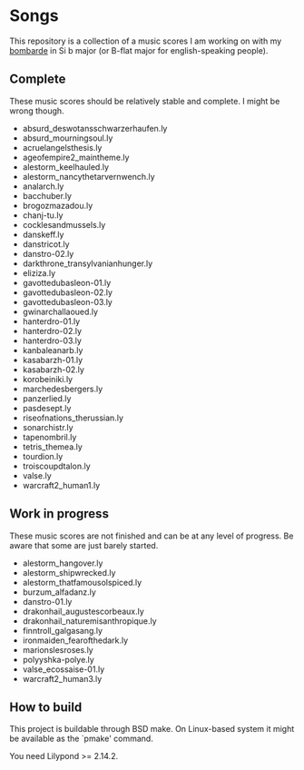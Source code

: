 Songs
=====

This repository is a collection of a music scores I am working on with
my [bombarde][1] in Si b major (or B-flat major for english-speaking
people).

Complete
--------

These music scores should be relatively stable and complete. I might
be wrong though.

* absurd_deswotansschwarzerhaufen.ly
* absurd_mourningsoul.ly
* acruelangelsthesis.ly
* ageofempire2_maintheme.ly
* alestorm_keelhauled.ly
* alestorm_nancythetarvernwench.ly
* analarch.ly
* bacchuber.ly
* brogozmazadou.ly
* chanj-tu.ly
* cocklesandmussels.ly
* danskeff.ly
* danstricot.ly
* danstro-02.ly
* darkthrone_transylvanianhunger.ly
* eliziza.ly
* gavottedubasleon-01.ly
* gavottedubasleon-02.ly
* gavottedubasleon-03.ly
* gwinarchallaoued.ly
* hanterdro-01.ly
* hanterdro-02.ly
* hanterdro-03.ly
* kanbaleanarb.ly
* kasabarzh-01.ly
* kasabarzh-02.ly
* korobeiniki.ly
* marchedesbergers.ly
* panzerlied.ly
* pasdesept.ly
* riseofnations_therussian.ly
* sonarchistr.ly
* tapenombril.ly
* tetris_themea.ly
* tourdion.ly
* troiscoupdtalon.ly
* valse.ly
* warcraft2_human1.ly

Work in progress
----------------

These music scores are not finished and can be at any level of progress.
Be aware that some are just barely started.

* alestorm_hangover.ly
* alestorm_shipwrecked.ly
* alestorm_thatfamousolspiced.ly
* burzum_alfadanz.ly
* danstro-01.ly
* drakonhail_augustescorbeaux.ly
* drakonhail_naturemisanthropique.ly
* finntroll_galgasang.ly
* ironmaiden_fearofthedark.ly
* marionslesroses.ly
* polyyshka-polye.ly
* valse_ecossaise-01.ly
* warcraft2_human3.ly

How to build
------------

This project is buildable through BSD make. On Linux-based system it
might be available as the `pmake' command.

You need Lilypond >= 2.14.2.

[1]: https://en.wikipedia.org/wiki/Bombard_%28music%29
